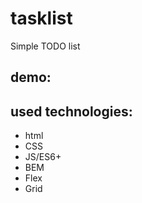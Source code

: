 # tasklist

Simple TODO list

## demo:



## used technologies:
- html
- CSS
- JS/ES6+
- BEM
- Flex
- Grid
